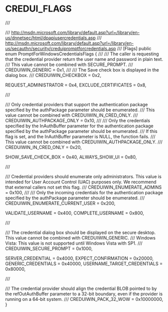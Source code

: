 # CREDUI\_FLAGS

///

&#x20;   /// http://msdn.microsoft.com/library/default.asp?url=/library/en-us/dnnetsec/html/dpapiusercredentials.asp     /// http://msdn.microsoft.com/library/default.asp?url=/library/en-us/secauthn/security/creduipromptforcredentials.asp     ///    \[Flags]     public enum PromptForWindowsCredentialsFlags     {     ///    /// The caller is requesting that the credential provider return the user name and password in plain text.     /// This value cannot be combined with SECURE\_PROMPT.     ///    CREDUIWIN\_GENERIC = 0x1,     ///    /// The Save check box is displayed in the dialog box.     ///    CREDUIWIN\_CHECKBOX = 0x2,

&#x20;   REQUEST\_ADMINISTRATOR = 0x4,     EXCLUDE\_CERTIFICATES = 0x8,

&#x20;   ///

&#x20;   /// Only credential providers that support the authentication package specified by the authPackage parameter should be enumerated.     /// This value cannot be combined with CREDUIWIN\_IN\_CRED\_ONLY.     ///    CREDUIWIN\_AUTHPACKAGE\_ONLY = 0x10,     ///    /// Only the credentials specified by the InAuthBuffer parameter for the authentication package specified by the authPackage parameter should be enumerated.     /// If this flag is set, and the InAuthBuffer parameter is NULL, the function fails.     /// This value cannot be combined with CREDUIWIN\_AUTHPACKAGE\_ONLY.     ///    CREDUIWIN\_IN\_CRED\_ONLY = 0x20,

&#x20;   SHOW\_SAVE\_CHECK\_BOX = 0x40,     ALWAYS\_SHOW\_UI = 0x80,

&#x20;   ///

&#x20;   /// Credential providers should enumerate only administrators. This value is intended for User Account Control (UAC) purposes only. We recommend that external callers not set this flag.     ///    CREDUIWIN\_ENUMERATE\_ADMINS = 0x100,     ///    /// Only the incoming credentials for the authentication package specified by the authPackage parameter should be enumerated.     ///    CREDUIWIN\_ENUMERATE\_CURRENT\_USER = 0x200,

&#x20;   VALIDATE\_USERNAME = 0x400,     COMPLETE\_USERNAME = 0x800,

&#x20;   ///

&#x20;   /// The credential dialog box should be displayed on the secure desktop. This value cannot be combined with CREDUIWIN\_GENERIC.     /// Windows Vista: This value is not supported until Windows Vista with SP1.     ///    CREDUIWIN\_SECURE\_PROMPT = 0x1000,

&#x20;   SERVER\_CREDENTIAL = 0x4000,     EXPECT\_CONFIRMATION = 0x20000,     GENERIC\_CREDENTIALS = 0x40000,     USERNAME\_TARGET\_CREDENTIALS = 0x80000,

&#x20;   ///

&#x20;   /// The credential provider should align the credential BLOB pointed to by the refOutAuthBuffer parameter to a 32-bit boundary, even if the provider is running on a 64-bit system.     ///    CREDUIWIN\_PACK\_32\_WOW = 0x10000000,     }
